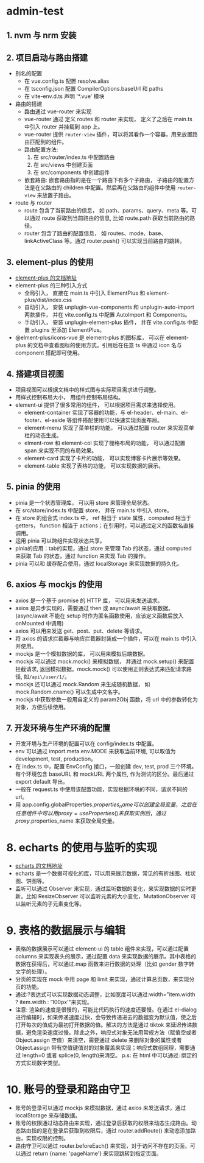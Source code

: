 # admin-test

## 1. nvm 与 nrm 安装

## 2. 项目启动与路由搭建

- 别名的配置
  - 在 vue.config.ts 配置 resolve.alias
  - 在 tsconfig.json 配置 CompilerOptions.baseUrl 和 paths
  - 在 vite-env.d.ts 声明 '\*.vue' 模块
- 路由的搭建
  - 路由通过 vue-router 来实现
  - vue-router 通过 定义 routes 和 router 来实现， 定义了之后在 main.ts 中引入 router 并挂载到 app 上。
  - vue-router 提供 `router-view` 插件，可以将其看作一个容器，用来放置路由匹配到的组件。
  - 路由配置方法:
    1. 在 src/router/index.ts 中配置路由
    2. 在 src/views 中创建页面
    3. 在 src/components 中创建组件
  - 嵌套路由: 嵌套路由指的是在一个路由下有多个子路由， 子路由的配置方法是在父路由的 children 中配置。然后再在父路由的组件中使用 `router-view` 来放置子路由。
- route 与 router
  - route 包含了当前路由的信息， 如 path、params、query、meta 等。可以通过 route 获取到当前路由的信息, 比如 route.path 获取当前路由的路径。
  - router 包含了路由的配置信息， 如 routes、mode、base、linkActiveClass 等。通过 router.push() 可以实现当前路由的跳转。

## 3. element-plus 的使用

- [element-plus 的文档地址](https://element-plus.org/#/zh-CN)
- element-plus 的三种引入方式
  - 全局引入， 直接在 main.ts 中引入 ElementPlus 和 element-plus/dist/index.css
  - 自动引入， 安装 unplugin-vue-components 和 unplugin-auto-import 两款插件， 并在 vite.config.ts 中配置 AutoImport 和 Components。
  - 手动引入， 安装 unplugin-element-plus 插件， 并在 vite.config.ts 中配置 plugins 里添加 ElementPlus。
- @elment-plus/icons-vue 是 element-plus 的图标库， 可以在 element-plus 的文档中查看图标的使用方式。引用后在任意 ts 中通过 icon 名与 component 搭配即可使用。

## 4. 搭建项目视图

- 项目视图可以根据文档中的样式图与实际项目需求进行调整。
- 用样式控制布局大小， 用组件控制布局结构。
- element-ui 提供了很多常用的组件， 可以根据项目需求来选择使用。
  - element-container 实现了容器的功能，与 el-header、el-main、el-footer、el-aside 等组件搭配使用可以快速实现页面布局。
  - element-menu 实现了菜单栏的功能， 可以通过配置 router 来实现菜单栏的动态生成。
  - elment-row 和 element-col 实现了栅格布局的功能， 可以通过配置 span 来实现不同的布局效果。
  - element-card 实现了卡片的功能， 可以实现博客卡片展示等效果。
  - element-table 实现了表格的功能， 可以实现数据的展示。

## 5. pinia 的使用

- pinia 是一个状态管理库， 可以用 store 来管理全局状态。
- 在 src/store/index.ts 中配置 store， 并在 main.ts 中引入 store。
- 在 store 的组合式 index.ts 中， ref 相当于 state 属性，computed 相当于 getters， function 相当于 actions；在引用时，可以通过定义的函数名直接调用。
- 运用 pinia 可以跨组件实现状态共享。
- pinia的应用：tab的实现，通过 store 来管理 Tab 的状态，通过 computed 来获取 Tab 的状态，通过 function 来实现 Tab 的操作。
- pinia 可以和 缓存配合使用，通过 localStorage 来实现数据的持久化。

## 6. axios 与 mockjs 的使用

- axios 是一个基于 promise 的 HTTP 库， 可以用来发送请求。
- axios 是异步实现的，需要通过 then 或 async/await 来获取数据。(async/await 不能在 setup 时作为匿名函数使用，应该定义函数后放入 onMounted 中调用)
- axios 可以用来发送 get、post、put、delete 等请求。
- 将 axios 的请求拦截器与响应拦截器封装成一个插件，可以在 main.ts 中引入并使用。
- mockjs 是一个模拟数据的库， 可以用来模拟后端数据。
- mockjs 可以通过 mock.mock() 来模拟数据， 并通过 mock.setup() 来配置拦截请求, 返回模拟数据。mock.mock() 可以使用正则表达式来匹配请求路径, 如`/api\/user/1/`。
- mockjs 还可以通过 mock.Random 来生成随机数据， 如 mock.Random.cname() 可以生成中文名字。
- mockjs 中获取参数一般用自定义的 param2Obj 函数，将 url 中的参数转化为对象，方便后续使用。

## 7. 开发环境与生产环境的配置

- 开发环境与生产环境的配置可以在 config/index.ts 中配置。
- env 可以通过 import.meta.env.MODE 来获取当前环境, 可以取值为 development, test, production。
- 在 index.ts 中，配置 EnvConfig 接口，一般创建 dev, test, prod 三个环境。每个环境包含 baseURL 和 mockURL 两个属性, 作为测试的区分。最后通过 export default 导出。
- 一般在 request.ts 中使用该配置功能，实现根据环境的不同，请求不同的 url。
- 用 app.config.globalProperties.$properties_name 可以创建全局变量，之后在任意组件中可以用{proxy} = useProperties()来获取实例后，通过proxy.$properties_name 来获取全局变量。

# 8. echarts 的使用与监听的实现

- [echarts 的文档地址](https://echarts.apache.org/zh/get-started.html)
- echarts 是一个数据可视化的库，可以用来展示数据，常见的有折线图、柱状图、饼图等。
- 监听可以通过 Observer 来实现，通过监听数据的变化，来实现数据的实时更新。比如 ResizeObserver 可以监听元素的大小变化，MutationObserver 可以监听元素的子元素变化等。

# 9. 表格的数据展示与编辑

- 表格的数据展示可以通过 element-ui 的 table 组件来实现，可以通过配置 columns 来实现表头的展示，通过配置 data 来实现数据的展示。其中表格的数据在获得后，可以通过.map 函数来进行数据的处理（比如 gender 数字转文字的处理）。
- 分页的实现在 mock 中用 page 和 limit 来实现，通过计算总页数，来实现分页的功能。
- 通过:?表达式可以实现数据动态调整，比如宽度可以通过:width="item.width ? item.width : '100px'"来实现。
- 注意: 渲染的速度是很慢的，可能比代码执行的速度还要慢。在通过 el-dialog 进行编辑时，如果传递速度过快，会导致传递进去的数据变为默认值，使之后打开每次的值成为最初打开数据的值。解决的方法是通过 tiktok 来延迟传递数据，避免渲染速度过慢。除此之外，响应式对象无法用常规方法（赋值空或者 Object.assign 空值）来清空，需要通过 delete 来删除对象的属性或者 Object.assign 带有空值键值对的对象覆盖来实现；响应式数组同理，需要通过 length=0 或者 splice(0, length)来清空。
  p.s: 在 html 中可以通过`:`绑定的方式实现数字类型。

# 10. 账号的登录和路由守卫

- 账号的登录可以通过 mockjs 来模拟数据，通过 axios 来发送请求，通过 localStorage 来存储数据。
- 账号的权限通过动态路由来实现，通过登录后获取的权限来动态生成路由。动态路由指的是在登录后获取到权限后，通过 router.addRoute() 来动态添加路由，实现权限的控制。
- 路由守卫可以通过 router.beforeEach() 来实现，对于访问不存在的页面，可以通过 return {name: 'pageName'} 来实现跳转到指定页面。